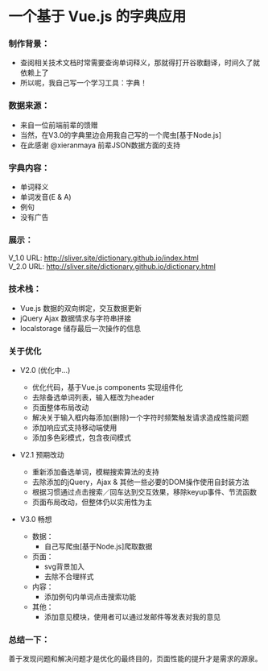 # 一个基于 Vue.js 的字典应用

### 制作背景： 
- 查阅相关技术文档时常需要查询单词释义，那就得打开谷歌翻译，时间久了就依赖上了
- 所以呢，我自己写一个学习工具：字典！

### 数据来源：
- 来自一位前端前辈的馈赠 
- 当然，在V3.0的字典里边会用我自己写的一个爬虫[基于Node.js]
- 在此感谢 @xieranmaya 前辈JSON数据方面的支持

### 字典内容：
- 单词释义
- 单词发音(E & A)
- 例句
- 没有广告

### 展示：
V_1.0 URL: http://sliver.site/dictionary.github.io/index.html  
V_2.0 URL: http://sliver.site/dictionary.github.io/dictionary.html

### 技术栈：
- Vue.js       数据的双向绑定，交互数据更新
- jQuery Ajax  数据情求与字符串拼接
- localstorage 储存最后一次操作的信息  

### 关于优化
* V2.0 (优化中...)
    - 优化代码，基于Vue.js components 实现组件化
    - 去除备选单词列表，输入框改为header
    - 页面整体布局改动
    - 解决关于输入框内每添加(删除)一个字符时频繁触发请求造成性能问题  
    - 添加响应式支持移动端使用
    - 添加多色彩模式，包含夜间模式
    
* V2.1 预期改动
    - 重新添加备选单词，模糊搜索算法的支持
    - 去除添加的jQuery，Ajax & 其他一些必要的DOM操作使用自封装方法
    - 根据习惯通过点击搜索／回车达到交互效果，移除keyup事件、节流函数  
    - 页面布局改动，但整体仍以实用性为主
* V3.0 畅想
    + 数据：
        - 自己写爬虫[基于Node.js]爬取数据
    + 页面： 
        - svg背景加入
        - 去除不合理样式
    + 内容： 
        - 添加例句内单词点击搜索功能
    + 其他：
        - 添加意见模块，使用者可以通过发邮件等发表对我的意见

### 总结一下：
善于发现问题和解决问题才是优化的最终目的，页面性能的提升才是需求的源泉。
